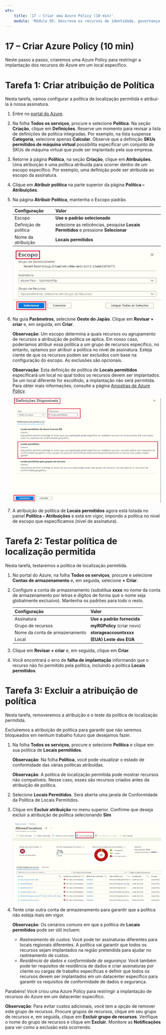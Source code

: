 ```yaml
---
wts:
    title: '17 – Criar uma Azure Policy (10 min)'
    module: 'Módulo 05: Descreva os recursos de identidade, governança, privacidade e conformidade'
---
```

# 17 – Criar Azure Policy (10 min)

Neste passo a passo, criaremos uma Azure Policy para restringir a implantação dos recursos do Azure em um local específico.

# Tarefa 1: Criar atribuição de Política 

Nesta tarefa, vamos configurar a política de localização permitida e atribuí-la à nossa assinatura. 

1. Entre no [portal do Azure](https://portal.azure.com).

2. Na folha **Todos os serviços**, procure e selecione **Política**. Na seção **Criação**, clique em **Definições**.  Reserve um momento para revisar a lista de definições de política integradas. Por exemplo, na lista suspensa **Categoria**, selecione apenas **Calcular**. Observe que a definição **SKUs permitidos de máquina virtual** possibilita especificar um conjunto de SKUs de máquina virtual que pode ser implantado pela sua empresa.

3. Retorne à página **Política**, na seção **Criação**, clique em **Atribuições**. Uma atribuição é uma política atribuída para ocorrer dentro de um escopo específico. Por exemplo, uma definição pode ser atribuída ao escopo da assinatura. 

4. Clique em **Atribuir política** na parte superior da página **Política – Atribuições**.

5. Na página **Atribuir Política**, mantenha o Escopo padrão.

      | Configuração | Valor | 
    | --- | --- |
    | Escopo| **Use o padrão selecionado**|
    | Definição de política | selecione as reticências, pesquise **Locais Permitidos** e pressione **Selecionar** |
    | Nome da atribuição | **Locais permitidos** |
    
    ![Captura de tela do painel Escopo com valores de campo preenchidos e o botão Selecionar destacado. ](../images/1402.png)
6. Na guia **Parâmetros**, selecione **Oeste do Japão**. Clique em **Revisar + criar** e, em seguida, em **Criar**.

    **Observação**: Um escopo determina a quais recursos ou agrupamento de recursos a atribuição de política se aplica. Em nosso caso, poderíamos atribuir essa política a um grupo de recursos específico, no entanto, optamos por atribuir a política no nível de assinatura. Esteja ciente de que os recursos podem ser excluídos com base na configuração do escopo. As exclusões são opcionais.

    **Observação**: Esta definição de política de **Locais permitidos** especificará um local no qual todos os recursos devem ser implantados. Se um local diferente for escolhido, a implantação não será permitida. Para obter mais informações, consulte a página [Amostras de Azure Policy](https://docs.microsoft.com/pt-br/azure/governance/policy/samples/index).

   ![Captura de tela do painel Definições disponíveis com vários campos destacados e a opção Auditar VMs que não usam discos gerenciados selecionada.](../images/1403.png)

9. A atribuição de política de **Locais permitidos** agora está listada no painel **Política – Atribuições** e está em vigor, impondo a política no nível de escopo que especificamos (nível de assinatura).

# Tarefa 2: Testar política de localização permitida

Nesta tarefa, testaremos a política de localização permitida. 

1. No portal do Azure, na folha **Todos os serviços**, procure e selecione **Contas de armazenamento** e, em seguida, selecione **+ Criar**.

2. Configure a conta de armazenamento (substitua **xxxx** no nome da conta de armazenamento por letras e dígitos de forma que o nome seja globalmente exclusivo). Mantenha os padrões para todo o resto. 

    | Configuração | Valor | 
    | --- | --- |
    | Assinatura | **Use a padrão fornecida** |
    | Grupo de recursos | **myRGPolicy** (criar novo) |
    | Nome da conta de armazenamento | **storageaccountxxxx** |
    | Local | **(EUA) Leste dos EUA** |

3. Clique em **Revisar + criar** e, em seguida, clique em **Criar**. 

4. Você encontrará o erro de **falha de implantação** informando que o recurso não foi permitido pela política, incluindo a política **Locais permitidos**.

# Tarefa 3: Excluir a atribuição de política

Nesta tarefa, removeremos a atribuição e o teste da política de localização permitida. 

Excluiremos a atribuição de política para garantir que não seremos bloqueados em nenhum trabalho futuro que desejamos fazer.

1. Na folha **Todos os serviços**, procure e selecione **Política** e clique em sua política de **Locais permitidos**.

    **Observação**: Na folha **Política**, você pode visualizar o estado de conformidade das várias políticas atribuídas.

    **Observação**: A política de localização permitida pode mostrar recursos não compatíveis. Nesse caso, esses são recursos criados antes da atribuição de política.
 
2. Selecione **Locais Permitidos**. Será aberta uma janela de Conformidade da Política de Locais Permitidos.

3. Clique em **Excluir atribuição** no menu superior. Confirme que deseja excluir a atribuição de política selecionando **Sim**

   ![Captura de tela do item de menu Excluir atribuição.](../images/1407.png)

4. Tente criar outra conta de armazenamento para garantir que a política não esteja mais em vigor.

    **Observação**: Os cenários comuns em que a política de **Locais permitidos** pode ser útil incluem: 
    - *Rastreamento de custos*: Você pode ter assinaturas diferentes para locais regionais diferentes. A política vai garantir que todos os recursos sejam implantados na região pretendida para ajudar no rastreamento de custos. 
    - *Residência de dados e conformidade de segurança*: Você também pode ter requisitos de residência de dados e criar assinaturas por cliente ou cargas de trabalho específicas e definir que todos os recursos devem ser implantados em um datacenter específico para garantir os requisitos de conformidade de dados e segurança.

Parabéns! Você criou uma Azure Policy para restringir a implantação de recursos do Azure em um datacenter específico.

**Observação**: Para evitar custos adicionais, você tem a opção de remover este grupo de recursos. Procure grupos de recursos, clique em seu grupo de recursos e, em seguida, clique em **Excluir grupo de recursos**. Verifique o nome do grupo de recursos e clique em **Excluir**. Monitore as **Notificações** para ver como a exclusão está ocorrendo.
